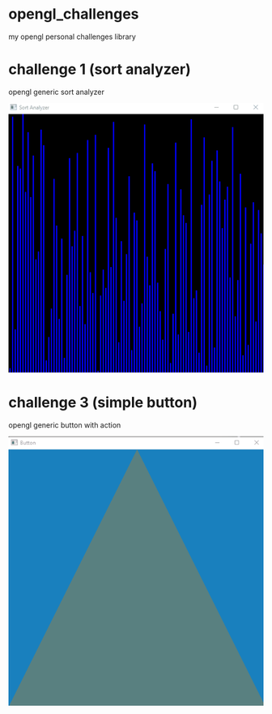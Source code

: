 # opengl_challenges
my opengl personal challenges library

# challenge 1 (sort analyzer)
opengl generic sort analyzer 

![Screenshot](challenge1.gif)



# challenge 3 (simple button)
opengl generic button with action

![Screenshot](challenge3.gif)
